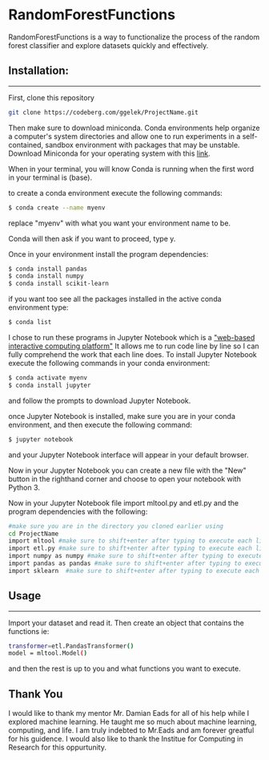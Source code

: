 # RandomForestFunctions

RandomForestFunctions is a way to functionalize the process of the random forest classifier and explore datasets quickly and effectively. 

## Installation:
------------

First, clone this repository 

```bash
git clone https://codeberg.com/ggelek/ProjectName.git
```
Then make sure to download miniconda. Conda environments help organize a computer's system directories and allow one to run experiments in a self-contained, sandbox environment with packages that may be unstable. Download Miniconda for your operating system  with this [link](https://docs.conda.io/projects/conda/en/latest/user-guide/install/download.html).

When in your terminal, you will know Conda is running when the first word in your terminal is (base).

to create a conda environment execute the following commands:

```bash
$ conda create --name myenv 
```
replace "myenv" with what you want your environment name to be.

Conda will then ask if you want to proceed, type y.

Once in your environment install the program dependencies:
```bash 
$ conda install pandas 
$ conda install numpy
$ conda install scikit-learn
```

if you want too see all the packages installed in the active conda environment type:
```bash
$ conda list
```

I chose to run these programs in Jupyter Notebook which is a ["web-based interactive computing platform"](https://jupyter.org/)
It allows me to run code line by line so I can fully comprehend the work that each line does. To install Jupyter Notebook execute the following commands in your conda environment:

```bash
$ conda activate myenv 
$ conda install jupyter
```
and follow the prompts to download Jupyter Notebook. 

once Jupyter Notebook is installed, make sure you are in your conda environment, and then execute the following command:
``` bash
$ jupyter notebook
```
and your Jupyter Notebook interface will appear in your default browser. 

Now in your Jupyter Notebook you can create a new file with the "New" button in the righthand corner and choose to open your notebook with Python 3. 

Now in your Jupyter Notebook file import mltool.py and etl.py and the program dependencies with the following:
```bash
#make sure you are in the directory you cloned earlier using 
cd ProjectName
import mltool #make sure to shift+enter after typing to execute each line
import etl.py #make sure to shift+enter after typing to execute each line
import numpy as numpy #make sure to shift+enter after typing to execute each line
import pandas as pandas #make sure to shift+enter after typing to execute each line
import sklearn  #make sure to shift+enter after typing to execute each line
```

## Usage
------------
Import your dataset and read it.
Then create an object that contains the functions ie:
```bash
transformer=etl.PandasTransformer()
model = mltool.Model()
```
and then the rest is up to you and what functions you want to execute.

## Thank You

I would like to thank my mentor Mr. Damian Eads for all of his help while I explored machine learning. He taught me so much about machine learning, computing, and life. I am truly indebted to Mr.Eads and am forever greatful for his guidence. I would also like to thank the Institue for Computing in Research for this oppurtunity. 
